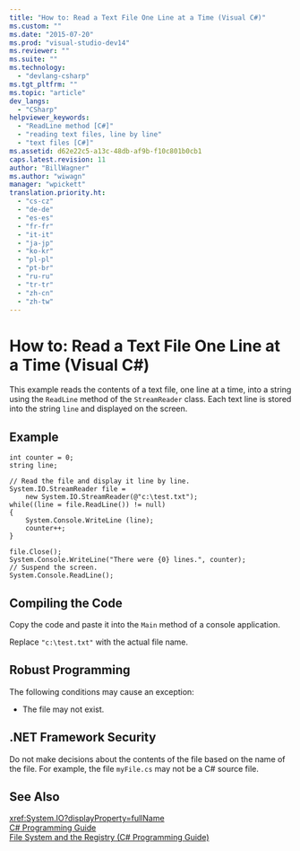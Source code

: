```yaml
---
title: "How to: Read a Text File One Line at a Time (Visual C#)"
ms.custom: ""
ms.date: "2015-07-20"
ms.prod: "visual-studio-dev14"
ms.reviewer: ""
ms.suite: ""
ms.technology: 
  - "devlang-csharp"
ms.tgt_pltfrm: ""
ms.topic: "article"
dev_langs: 
  - "CSharp"
helpviewer_keywords: 
  - "ReadLine method [C#]"
  - "reading text files, line by line"
  - "text files [C#]"
ms.assetid: d62e22c5-a13c-48db-af9b-f10c801b0cb1
caps.latest.revision: 11
author: "BillWagner"
ms.author: "wiwagn"
manager: "wpickett"
translation.priority.ht: 
  - "cs-cz"
  - "de-de"
  - "es-es"
  - "fr-fr"
  - "it-it"
  - "ja-jp"
  - "ko-kr"
  - "pl-pl"
  - "pt-br"
  - "ru-ru"
  - "tr-tr"
  - "zh-cn"
  - "zh-tw"
---
```

# How to: Read a Text File One Line at a Time (Visual C#)
This example reads the contents of a text file, one line at a time, into a string using the `ReadLine` method of the `StreamReader` class. Each text line is stored into the string `line` and displayed on the screen.  
  
## Example  
  
```  
int counter = 0;  
string line;  
  
// Read the file and display it line by line.  
System.IO.StreamReader file =   
    new System.IO.StreamReader(@"c:\test.txt");  
while((line = file.ReadLine()) != null)  
{  
    System.Console.WriteLine (line);  
    counter++;  
}  
  
file.Close();  
System.Console.WriteLine("There were {0} lines.", counter);  
// Suspend the screen.  
System.Console.ReadLine();  
```  
  
## Compiling the Code  
 Copy the code and paste it into the `Main` method of a console application.  
  
 Replace `"c:\test.txt"` with the actual file name.  
  
## Robust Programming  
 The following conditions may cause an exception:  
  
-   The file may not exist.  
  
## .NET Framework Security  
 Do not make decisions about the contents of the file based on the name of the file. For example, the file `myFile.cs` may not be a C# source file.  
  
## See Also  
 <xref:System.IO?displayProperty=fullName>   
 [C# Programming Guide](../../../csharp/programming-guide/index.md)   
 [File System and the Registry (C# Programming Guide)](../../../csharp/programming-guide/file-system/file-system-and-the-registry.md)